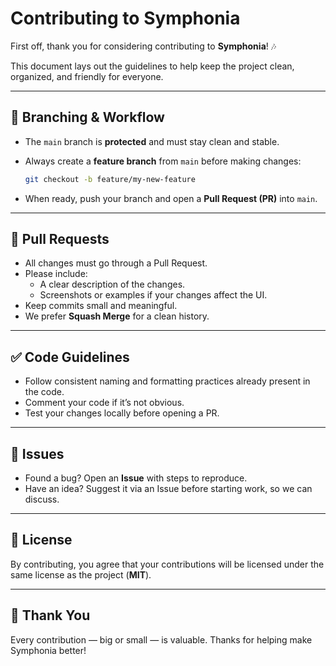 # Contributing to Symphonia

First off, thank you for considering contributing to **Symphonia**! 🎶

This document lays out the guidelines to help keep the project clean, organized, and friendly for everyone.

---

## 📌 Branching & Workflow

- The `main` branch is **protected** and must stay clean and stable.
- Always create a **feature branch** from `main` before making changes:

  ```bash
  git checkout -b feature/my-new-feature
  ```

- When ready, push your branch and open a **Pull Request (PR)** into `main`.

---

## 🔀 Pull Requests

- All changes must go through a Pull Request.
- Please include:
  - A clear description of the changes.
  - Screenshots or examples if your changes affect the UI.
- Keep commits small and meaningful.
- We prefer **Squash Merge** for a clean history.

---

## ✅ Code Guidelines

- Follow consistent naming and formatting practices already present in the code.
- Comment your code if it’s not obvious.
- Test your changes locally before opening a PR.

---

## 🐛 Issues

- Found a bug? Open an **Issue** with steps to reproduce.
- Have an idea? Suggest it via an Issue before starting work, so we can discuss.

---

## 📜 License

By contributing, you agree that your contributions will be licensed under the same license as the project (**MIT**).

---

## 🙌 Thank You

Every contribution — big or small — is valuable. Thanks for helping make Symphonia better!
